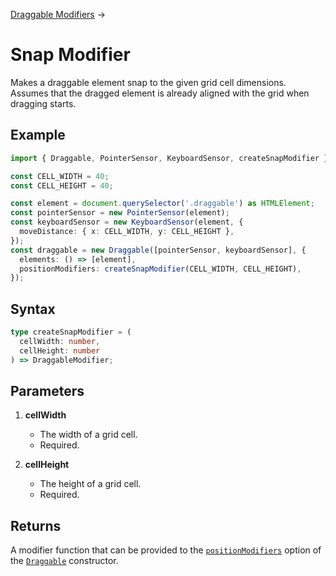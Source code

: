 [Draggable Modifiers](/docs/draggable-modifiers) →

# Snap Modifier

Makes a draggable element snap to the given grid cell dimensions. Assumes that the dragged element is already aligned with the grid when dragging starts.

## Example

```ts
import { Draggable, PointerSensor, KeyboardSensor, createSnapModifier } from 'dragdoll';

const CELL_WIDTH = 40;
const CELL_HEIGHT = 40;

const element = document.querySelector('.draggable') as HTMLElement;
const pointerSensor = new PointerSensor(element);
const keyboardSensor = new KeyboardSensor(element, {
  moveDistance: { x: CELL_WIDTH, y: CELL_HEIGHT },
});
const draggable = new Draggable([pointerSensor, keyboardSensor], {
  elements: () => [element],
  positionModifiers: createSnapModifier(CELL_WIDTH, CELL_HEIGHT),
});
```

## Syntax

<!-- prettier-ignore -->
```ts
type createSnapModifier = (
  cellWidth: number,
  cellHeight: number
) => DraggableModifier;
```

## Parameters

1. **cellWidth**
   - The width of a grid cell.
   - Required.

2. **cellHeight**
   - The height of a grid cell.
   - Required.

## Returns

A modifier function that can be provided to the [`positionModifiers`](/docs/draggable#positionmodifiers) option of the [`Draggable`](/docs/draggable) constructor.
